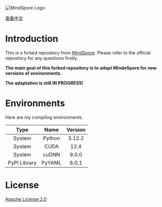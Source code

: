 ![MindSpore Logo](https://github.com/mindspore-ai/mindspore/raw/master/docs/MindSpore-logo.png "MindSpore logo")

[查看中文](./README_CN.md)

# Introduction
This is a forked repository from [MindSpore](https://github.com/mindspore-ai/mindspore). Please refer to the official repository for any questions firstly.

__The main goal of this forked repository is to adapt MindeSpore for new versions of environments.__

__The adaptation is still IN PROGRESS!__

# Environments
Here are my compiling environments.

| Type | Name | Version |
| :---: | :---: | :---: |
| System | Python | 3.12.2 |
| System | CUDA | 12.4 |
| System | cuDNN | 9.0.0 |
| PyPI Library | PyYAML | 6.0.1 |

# License

[Apache License 2.0](https://github.com/sxlllslgh/mindspore/blob/master/LICENSE)